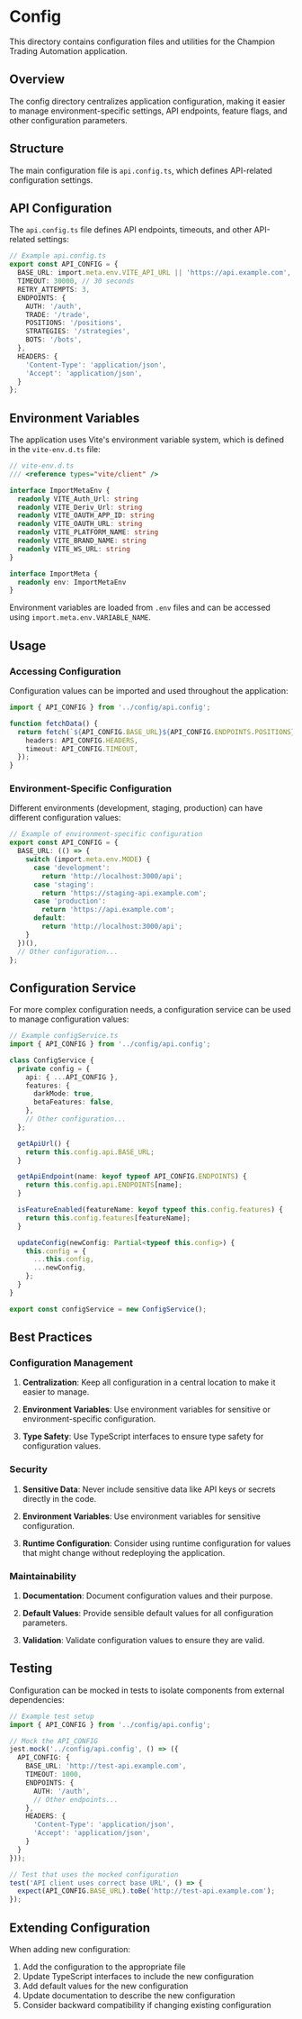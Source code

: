 # Config

This directory contains configuration files and utilities for the Champion Trading Automation application.

## Overview

The config directory centralizes application configuration, making it easier to manage environment-specific settings, API endpoints, feature flags, and other configuration parameters.

## Structure

The main configuration file is `api.config.ts`, which defines API-related configuration settings.

## API Configuration

The `api.config.ts` file defines API endpoints, timeouts, and other API-related settings:

```typescript
// Example api.config.ts
export const API_CONFIG = {
  BASE_URL: import.meta.env.VITE_API_URL || 'https://api.example.com',
  TIMEOUT: 30000, // 30 seconds
  RETRY_ATTEMPTS: 3,
  ENDPOINTS: {
    AUTH: '/auth',
    TRADE: '/trade',
    POSITIONS: '/positions',
    STRATEGIES: '/strategies',
    BOTS: '/bots',
  },
  HEADERS: {
    'Content-Type': 'application/json',
    'Accept': 'application/json',
  }
};
```

## Environment Variables

The application uses Vite's environment variable system, which is defined in the `vite-env.d.ts` file:

```typescript
// vite-env.d.ts
/// <reference types="vite/client" />

interface ImportMetaEnv {
  readonly VITE_Auth_Url: string
  readonly VITE_Deriv_Url: string
  readonly VITE_OAUTH_APP_ID: string
  readonly VITE_OAUTH_URL: string
  readonly VITE_PLATFORM_NAME: string
  readonly VITE_BRAND_NAME: string
  readonly VITE_WS_URL: string
}

interface ImportMeta {
  readonly env: ImportMetaEnv
}
```

Environment variables are loaded from `.env` files and can be accessed using `import.meta.env.VARIABLE_NAME`.

## Usage

### Accessing Configuration

Configuration values can be imported and used throughout the application:

```typescript
import { API_CONFIG } from '../config/api.config';

function fetchData() {
  return fetch(`${API_CONFIG.BASE_URL}${API_CONFIG.ENDPOINTS.POSITIONS}`, {
    headers: API_CONFIG.HEADERS,
    timeout: API_CONFIG.TIMEOUT,
  });
}
```

### Environment-Specific Configuration

Different environments (development, staging, production) can have different configuration values:

```typescript
// Example of environment-specific configuration
export const API_CONFIG = {
  BASE_URL: (() => {
    switch (import.meta.env.MODE) {
      case 'development':
        return 'http://localhost:3000/api';
      case 'staging':
        return 'https://staging-api.example.com';
      case 'production':
        return 'https://api.example.com';
      default:
        return 'http://localhost:3000/api';
    }
  })(),
  // Other configuration...
};
```

## Configuration Service

For more complex configuration needs, a configuration service can be used to manage configuration values:

```typescript
// Example configService.ts
import { API_CONFIG } from '../config/api.config';

class ConfigService {
  private config = {
    api: { ...API_CONFIG },
    features: {
      darkMode: true,
      betaFeatures: false,
    },
    // Other configuration...
  };

  getApiUrl() {
    return this.config.api.BASE_URL;
  }

  getApiEndpoint(name: keyof typeof API_CONFIG.ENDPOINTS) {
    return this.config.api.ENDPOINTS[name];
  }

  isFeatureEnabled(featureName: keyof typeof this.config.features) {
    return this.config.features[featureName];
  }

  updateConfig(newConfig: Partial<typeof this.config>) {
    this.config = {
      ...this.config,
      ...newConfig,
    };
  }
}

export const configService = new ConfigService();
```

## Best Practices

### Configuration Management

1. **Centralization**: Keep all configuration in a central location to make it easier to manage.

2. **Environment Variables**: Use environment variables for sensitive or environment-specific configuration.

3. **Type Safety**: Use TypeScript interfaces to ensure type safety for configuration values.

### Security

1. **Sensitive Data**: Never include sensitive data like API keys or secrets directly in the code.

2. **Environment Variables**: Use environment variables for sensitive configuration.

3. **Runtime Configuration**: Consider using runtime configuration for values that might change without redeploying the application.

### Maintainability

1. **Documentation**: Document configuration values and their purpose.

2. **Default Values**: Provide sensible default values for all configuration parameters.

3. **Validation**: Validate configuration values to ensure they are valid.

## Testing

Configuration can be mocked in tests to isolate components from external dependencies:

```typescript
// Example test setup
import { API_CONFIG } from '../config/api.config';

// Mock the API_CONFIG
jest.mock('../config/api.config', () => ({
  API_CONFIG: {
    BASE_URL: 'http://test-api.example.com',
    TIMEOUT: 1000,
    ENDPOINTS: {
      AUTH: '/auth',
      // Other endpoints...
    },
    HEADERS: {
      'Content-Type': 'application/json',
      'Accept': 'application/json',
    }
  }
}));

// Test that uses the mocked configuration
test('API client uses correct base URL', () => {
  expect(API_CONFIG.BASE_URL).toBe('http://test-api.example.com');
});
```

## Extending Configuration

When adding new configuration:

1. Add the configuration to the appropriate file
2. Update TypeScript interfaces to include the new configuration
3. Add default values for the new configuration
4. Update documentation to describe the new configuration
5. Consider backward compatibility if changing existing configuration
